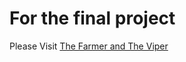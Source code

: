 # For the final project

Please Visit [The Farmer and The Viper](https://github.com/punyaphatsura/The_Farmer_and_The_Viper)
